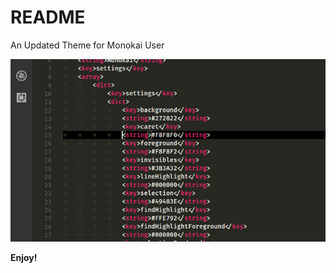 # README
An Updated Theme for Monokai User

![monokai smooth](https://raw.githubusercontent.com/foxtrot9/monokaiPolishedVSCode/master/images/Monokoi-Polished.png)

**Enjoy!**
